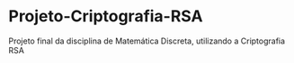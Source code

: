 # Projeto-Criptografia-RSA
Projeto final da disciplina de Matemática Discreta, utilizando a Criptografia RSA
